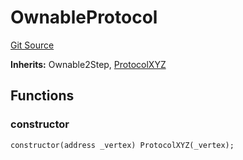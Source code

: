 # OwnableProtocol
[Git Source](https://github.com/llama-community/vertex-v1/blob/70bca1f277bc850b978430124f30f78eafae28bf/src/mock/OwnableProtocol.sol)

**Inherits:**
Ownable2Step, [ProtocolXYZ](/src/mock/ProtocolXYZ.sol/contract.ProtocolXYZ.md)


## Functions
### constructor


```solidity
constructor(address _vertex) ProtocolXYZ(_vertex);
```

